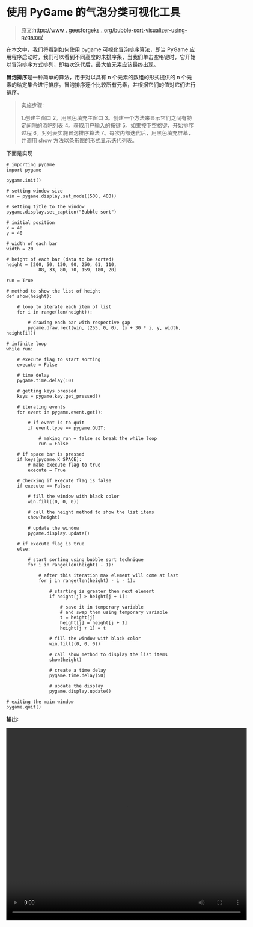 # 使用 PyGame 的气泡分类可视化工具

> 原文:[https://www . geesforgeks . org/bubble-sort-visualizer-using-pygame/](https://www.geeksforgeeks.org/bubble-sort-visualizer-using-pygame/)

在本文中，我们将看到如何使用 pygame 可视化[冒泡排序](https://www.geeksforgeeks.org/bubble-sort/)算法，即当 PyGame 应用程序启动时，我们可以看到不同高度的未排序条，当我们单击空格键时，它开始以冒泡排序方式排列，即每次迭代后，最大值元素应该最终出现。

**冒泡排序**是一种简单的算法，用于对以具有 n 个元素的数组的形式提供的 n 个元素的给定集合进行排序。冒泡排序逐个比较所有元素，并根据它们的值对它们进行排序。

> 实施步骤:
> 
> 1.创建主窗口
> 2。用黑色填充主窗口
> 3。创建一个方法来显示它们之间有特定间隙的酒吧列表
> 4。获取用户输入的按键
> 5。如果按下空格键，开始排序过程
> 6。对列表实施冒泡排序算法
> 7。每次内部迭代后，用黑色填充屏幕，并调用 show 方法以条形图的形式显示迭代列表。

下面是实现

```
# importing pygame
import pygame

pygame.init()

# setting window size
win = pygame.display.set_mode((500, 400))

# setting title to the window
pygame.display.set_caption("Bubble sort")

# initial position
x = 40
y = 40

# width of each bar
width = 20

# height of each bar (data to be sorted)
height = [200, 50, 130, 90, 250, 61, 110,
            88, 33, 80, 70, 159, 180, 20]

run = True

# method to show the list of height
def show(height):

    # loop to iterate each item of list
    for i in range(len(height)):

        # drawing each bar with respective gap
        pygame.draw.rect(win, (255, 0, 0), (x + 30 * i, y, width, height[i]))

# infinite loop
while run:

    # execute flag to start sorting
    execute = False

    # time delay
    pygame.time.delay(10)

    # getting keys pressed
    keys = pygame.key.get_pressed()

    # iterating events
    for event in pygame.event.get():

        # if event is to quit
        if event.type == pygame.QUIT:

            # making run = false so break the while loop
            run = False

    # if space bar is pressed
    if keys[pygame.K_SPACE]:
        # make execute flag to true
        execute = True

    # checking if execute flag is false
    if execute == False:

        # fill the window with black color
        win.fill((0, 0, 0))

        # call the height method to show the list items
        show(height)

        # update the window
        pygame.display.update()

    # if execute flag is true
    else:

        # start sorting using bubble sort technique
        for i in range(len(height) - 1):

            # after this iteration max element will come at last
            for j in range(len(height) - i - 1):

                # starting is greater then next element
                if height[j] > height[j + 1]:

                    # save it in temporary variable
                    # and swap them using temporary variable
                    t = height[j]
                    height[j] = height[j + 1]
                    height[j + 1] = t

                # fill the window with black color
                win.fill((0, 0, 0))

                # call show method to display the list items
                show(height)

                # create a time delay
                pygame.time.delay(50)

                # update the display
                pygame.display.update()

# exiting the main window
pygame.quit()
```

**输出:**

<video class="wp-video-shortcode" id="video-400000-1" width="640" height="512" preload="metadata" controls=""><source type="video/mp4" src="https://media.geeksforgeeks.org/wp-content/uploads/20200419005933/Bubble-sort-19-04-2020-00_07_00.mp4?_=1">[https://media.geeksforgeeks.org/wp-content/uploads/20200419005933/Bubble-sort-19-04-2020-00_07_00.mp4](https://media.geeksforgeeks.org/wp-content/uploads/20200419005933/Bubble-sort-19-04-2020-00_07_00.mp4)</video>
